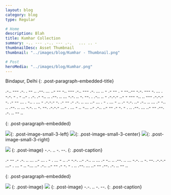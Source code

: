 ```yaml
---
layout: blog
category: blog
type: Regular

# Home
description: Blah
title: Kumhar Collection
summary: -.. --- .-.. --- .-.   ... .. -
thumbnailDesc: Asset Thumbnail
thumbnail: "../images/blog/Kumhar - Thumbnail.png"

# Post
heroMedia: "../images/blog/Kumhar.png"
---
```


Bindapur, Delhi
{: .post-paragraph-embedded-title}

.-.. --- .-. . --   .. .--. ... ..- --   -.. --- .-.. --- .-.   ... .. -   .- -- . - --..--   -.-. --- -. ... . -.-. - . - ..- . .-.   .- -.. .. .--. .. ... -.-. .. -. --.   . .-.. .. - .-.-.-   ..- -   --- -.. .. --- .-.-.-   -. .- --   ... . -..   . ... - .-.-.-   -. .- --   .-   .-. .. ... ..- ...   . -   . ... -   .. .- -.-. ..- .-.. .. ...   .- -.. .. .--. .. ... -.-. .. -. --. .-.-.-   ...- . ... - .. -... ..- .-.. ..- --   .- -. - .   .. .--. ... ..- --   .--. .-. .. -- ..
<br>
<br>
{: .post-paragraph-embedded}


<img src="https://i.imgur.com/U08nIXu.jpg">{: .post-image-small-3-left}
<img src="https://i.imgur.com/71P8nF4.jpg">{: .post-image-small-3-center}
<img src="https://i.imgur.com/yMvVTvU.jpg">{: .post-image-small-3-right}

<img src="https://i.imgur.com/DdsKEEX.jpg">
{: .post-image} 
 -.-. .. -. --. 
{: .post-caption}


.- --   .-   .-. .. ... ..- ...   . -   . ... -   .. .- -.-. ..- .-.. .. ...   .- -.. .. .--. .. ... -.-. .. -. --. .-.-.-   ...- . ... - .. -... ..- .-.. ..- --   .- -. - .   .. .--. ... ..- --   .--. .-. .. -- ..
<br>
<br>
{: .post-paragraph-embedded}



<img src="https://i.imgur.com/nHBQJ3X.jpg">
{: .post-image} 

<img src="https://i.imgur.com/HqKFERG.jpg">
{: .post-image} 
 -.-. .. -. --. 
{: .post-caption}

















